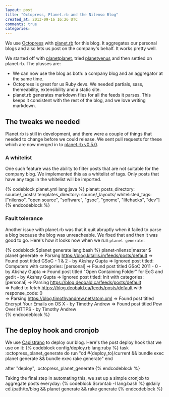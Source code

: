 ```yaml
---
layout: post
title: "Octopress, Planet.rb and the Nilenso Blog"
created_at: 2013-09-16 16:26 UTC
comments: true
categories: 
---
```


We use [Octopress](https://octopress.com) with [planet.rb](https://github.com/pote/planet.rb) for this blog. It aggregates our personal blogs and also lets us post on the company's behalf. It works pretty well.

We started off with [planetplanet](https://www.planetplanet.org/), tried [planetvenus](https://www.intertwingly.net/code/venus/docs/index.html) and then settled on planet.rb. The plusses are:

-  We can now use the blog as both: a company blog and an aggregator at the same time.
-  Octopress is great for us Ruby devs. We needed partials, sass, themeability, extensibility and a static site.
-  planet.rb generates markdown files for all the feeds it parses. This keeps it consistent with the rest of the blog, and we love writing markdown.

## The tweaks we needed
Planet.rb is still in development, and there were a couple of things that needed to change before we could release. We sent pull requests for these which are now merged in to [planet.rb v0.5.0](https://github.com/pote/planet.rb/releases/tag/v0.5.0).

### A whitelist
   One such feature was the ability to filter posts that are not suitable for the company blog. We implemented this as a whitelist of tags. Only posts that have any tags in the whitelist will be imported.

{% codeblock planet.yml lang:java %}
planet:
    posts_directory: source/_posts/
    templates_directory: source/_layouts/
    whitelisted_tags: ["nilenso", "open source", "software", "gsoc", "gnome", "lifehacks", "dev"]
{% endcodeblock %}

### Fault tolerance
Another issue with planet.rb was that it quit abruptly when it failed to parse a blog because the blog was unreacheable. We fixed that and then it was good to go. Here's how it looks now when we run `planet generate`:

{% codeblock $planet generate lang:bash %}
planet-nilenso|master $ planet generate
=> Parsing https://blog.kitallis.in/feeds/posts/default
=> Found post titled GSoC - 1 & 2 - by Akshay Gupta
        => Ignored post titled: Computers with categories: [personal]
=> Found post titled GSoC 2011 - 0 - by Akshay Gupta
=> Found post titled "Open Containing Folder" for EoG and gedit - by Akshay Gupta
        => Ignored post titled: Init with categories: [personal]
=> Parsing https://blog.deobald.ca/feeds/posts/default                                                         
        => Failed to fetch https://blog.deobald.ca/feeds/posts/default with response_code: 0                                                      
=> Parsing https://blog.timothyandrew.net/atom.xml
=> Found post titled Encrypt Your Emails on OS X - by Timothy Andrew
=> Found post titled Pow Over HTTPS - by Timothy Andrew                   
{% endcodeblock %}

## The deploy hook and cronjob

We use [Capistrano](https://github.com/capistrano/capistrano) to deploy our blog. Here's the post deploy hook that we use on it:
{% codeblock config/deploy.rb lang:ruby %}
task :octopress_planet_generate do
  run "cd #{deploy_to}/current && bundle exec planet generate && bundle exec rake generate"
end

after "deploy", :octopress_planet_generate
{% endcodeblock %}

Taking the final step in automating this, we set up a simple cronjob to aggregate posts everyday:
{% codeblock $crontab -l lang:bash %}
@daily cd /path/to/blog && planet generate && rake generate
{% endcodeblock %}

